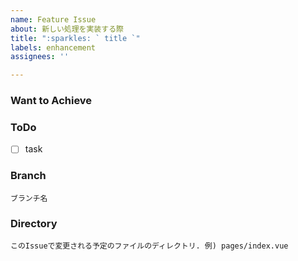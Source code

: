 ```yaml
---
name: Feature Issue
about: 新しい処理を実装する際
title: ":sparkles: ` title `"
labels: enhancement
assignees: ''

---
```


### Want to Achieve


### ToDo
- [ ] task

### Branch
` ブランチ名 `

### Directory
` このIssueで変更される予定のファイルのディレクトリ. 例) pages/index.vue `
